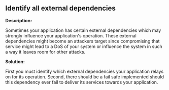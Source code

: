 Identify all external dependencies
-------

**Description:**

Sometimes your application has certain external dependencies which may strongly
influence your application's operation. These external dependencies
might become an attackers target since compromising that service might lead to
a DoS of your system or influence the system in such a way it leaves room for other 
attacks.

**Solution:**

First you must identify which external dependencies your application relays on 
for its operation. Second, there should be a fail safe implemented should this dependency ever
fail to deliver its services towards your application. 



   

